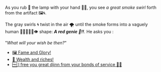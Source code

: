 As you rub 🧽 the lamp with your hand 🖐🏻, you see *a great smoke swirl* forth from the artifact 🖼🌀. 

The gray swirls 🌀 twist in the air 🌪 until the smoke forms into a vaguely human 👂🏻👃🏻👅👁 shape: ***A red genie 🧞!!***. He asks you :

"*What will your wish be then?*"

- [🖼 Fame and Glory!](../WIP.md)
- [🤑 Wealth and riches!](../WIP.md)
- [🆓 I free you great djinn from your bonds of service 🙏🏻](../WIP.md)
